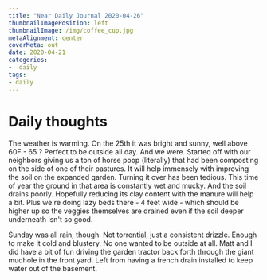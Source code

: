 ```yaml
---
title: "Near Daily Journal 2020-04-26"
thumbnailImagePosition: left
thumbnailImage: /img/coffee_cup.jpg
metaAlignment: center
coverMeta: out
date: 2020-04-21
categories:
-  daily
tags:
- daily
---
```


# Daily thoughts

The weather is warming. On the 25th it was bright and sunny, well above 60F - 65 ? Perfect to be outside all day. And we were.  Started off with our neighbors giving us a ton of horse poop (literally) that had been composting on the side of one of their pastures. It will help immensely with improving the soil on the expanded garden.  Turning it over has been tedious.  This time of year the ground in that area is constantly wet and mucky.  And the soil drains poorly.  Hopefully reducing its clay content with the manure will help a bit. Plus we're doing lazy beds there - 4 feet wide - which should be higher up so the veggies themselves are drained even if the soil deeper underneath isn't so good. 

Sunday was all rain, though. Not torrential, just a consistent drizzle. Enough to make it cold and blustery. No one wanted to be outside at all. Matt and I did have a bit of fun driving the garden tractor back forth through the giant mudhole in the front yard.  Left from having a french drain installed to keep water out of the basement.